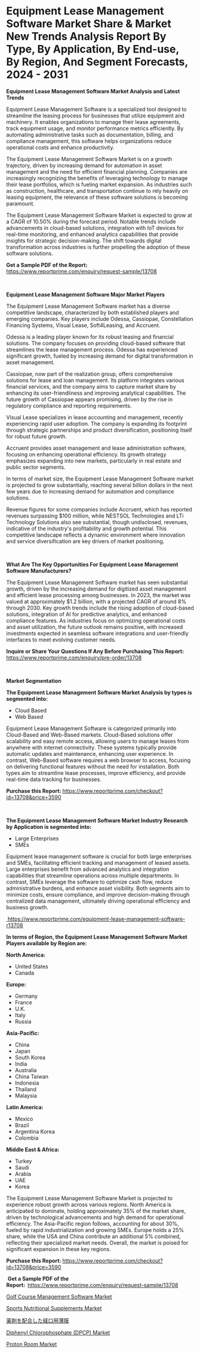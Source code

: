 <p><h1>Equipment Lease Management Software Market Share & Market New Trends Analysis Report By Type, By Application, By End-use, By Region, And Segment Forecasts, 2024 - 2031</h1></p><p><strong>Equipment Lease Management Software Market Analysis and Latest Trends</strong></p>
<p><p>Equipment Lease Management Software is a specialized tool designed to streamline the leasing process for businesses that utilize equipment and machinery. It enables organizations to manage their lease agreements, track equipment usage, and monitor performance metrics efficiently. By automating administrative tasks such as documentation, billing, and compliance management, this software helps organizations reduce operational costs and enhance productivity.</p><p>The Equipment Lease Management Software Market is on a growth trajectory, driven by increasing demand for automation in asset management and the need for efficient financial planning. Companies are increasingly recognizing the benefits of leveraging technology to manage their lease portfolios, which is fueling market expansion. As industries such as construction, healthcare, and transportation continue to rely heavily on leasing equipment, the relevance of these software solutions is becoming paramount.</p><p>The Equipment Lease Management Software Market is expected to grow at a CAGR of 10.50% during the forecast period. Notable trends include advancements in cloud-based solutions, integration with IoT devices for real-time monitoring, and enhanced analytics capabilities that provide insights for strategic decision-making. The shift towards digital transformation across industries is further propelling the adoption of these software solutions.</p></p>
<p><strong>Get a Sample PDF of the Report:&nbsp;</strong> <a href="https://www.reportprime.com/enquiry/request-sample/13708">https://www.reportprime.com/enquiry/request-sample/13708</a></p>
<p>&nbsp;</p>
<p><strong>Equipment Lease Management Software Major Market Players</strong></p>
<p><p>The Equipment Lease Management Software market has a diverse competitive landscape, characterized by both established players and emerging companies. Key players include Odessa, Cassiopae, Constellation Financing Systems, Visual Lease, Soft4Leasing, and Accruent.</p><p>Odessa is a leading player known for its robust leasing and financial solutions. The company focuses on providing cloud-based software that streamlines the lease management process. Odessa has experienced significant growth, fueled by increasing demand for digital transformation in asset management.</p><p>Cassiopae, now part of the realization group, offers comprehensive solutions for lease and loan management. Its platform integrates various financial services, and the company aims to capture market share by enhancing its user-friendliness and improving analytical capabilities. The future growth of Cassiopae appears promising, driven by the rise in regulatory compliance and reporting requirements.</p><p>Visual Lease specializes in lease accounting and management, recently experiencing rapid user adoption. The company is expanding its footprint through strategic partnerships and product diversification, positioning itself for robust future growth. </p><p>Accruent provides asset management and lease administration software, focusing on enhancing operational efficiency. Its growth strategy emphasizes expanding into new markets, particularly in real estate and public sector segments.</p><p>In terms of market size, the Equipment Lease Management Software market is projected to grow substantially, reaching several billion dollars in the next few years due to increasing demand for automation and compliance solutions. </p><p>Revenue figures for some companies include Accruent, which has reported revenues surpassing $100 million, while NESTSOL Technologies and LTi Technology Solutions also see substantial, though undisclosed, revenues, indicative of the industry's profitability and growth potential. This competitive landscape reflects a dynamic environment where innovation and service diversification are key drivers of market positioning.</p></p>
<p>&nbsp;</p>
<p><strong>What Are The Key Opportunities For Equipment Lease Management Software Manufacturers?</strong></p>
<p><p>The Equipment Lease Management Software market has seen substantial growth, driven by the increasing demand for digitized asset management and efficient lease processing among businesses. In 2023, the market was valued at approximately $1.2 billion, with a projected CAGR of around 8% through 2030. Key growth trends include the rising adoption of cloud-based solutions, integration of AI for predictive analytics, and enhanced compliance features. As industries focus on optimizing operational costs and asset utilization, the future outlook remains positive, with increased investments expected in seamless software integrations and user-friendly interfaces to meet evolving customer needs.</p></p>
<p><strong>Inquire or Share Your Questions If Any Before Purchasing This Report:</strong> <a href="https://www.reportprime.com/enquiry/pre-order/13708">https://www.reportprime.com/enquiry/pre-order/13708</a></p>
<p>&nbsp;</p>
<p><strong>Market Segmentation</strong></p>
<p><strong>The Equipment Lease Management Software Market Analysis by types is segmented into:</strong></p>
<p><ul><li>Cloud Based</li><li>Web Based</li></ul></p>
<p><p>Equipment Lease Management Software is categorized primarily into Cloud-Based and Web-Based markets. Cloud-Based solutions offer scalability and easy remote access, allowing users to manage leases from anywhere with internet connectivity. These systems typically provide automatic updates and maintenance, enhancing user experience. In contrast, Web-Based software requires a web browser to access, focusing on delivering functional features without the need for installation. Both types aim to streamline lease processes, improve efficiency, and provide real-time data tracking for businesses.</p></p>
<p><strong>Purchase this Report:&nbsp;</strong><a href="https://www.reportprime.com/checkout?id=13708&price=3590">https://www.reportprime.com/checkout?id=13708&price=3590</a></p>
<p>&nbsp;</p>
<p><strong>The Equipment Lease Management Software Market Industry Research by Application is segmented into:</strong></p>
<p><ul><li>Large Enterprises</li><li>SMEs</li></ul></p>
<p><p>Equipment lease management software is crucial for both large enterprises and SMEs, facilitating efficient tracking and management of leased assets. Large enterprises benefit from advanced analytics and integration capabilities that streamline operations across multiple departments. In contrast, SMEs leverage the software to optimize cash flow, reduce administrative burdens, and enhance asset visibility. Both segments aim to minimize costs, ensure compliance, and improve decision-making through centralized data management, ultimately driving operational efficiency and business growth.</p></p>
<p><a href="https://www.reportprime.com/equipment-lease-management-software-r13708">&nbsp;https://www.reportprime.com/equipment-lease-management-software-r13708</a></p>
<p><strong>In terms of Region, the Equipment Lease Management Software Market Players available by Region are:</strong></p>
<p>
    <p> <strong> North America: </strong>
        <ul>
            <li>United States</li>
            <li>Canada</li>
        </ul>
        </p> 
    <p> <strong> Europe: </strong>
        <ul>
            <li>Germany</li>
            <li>France</li>
            <li>U.K.</li>
            <li>Italy</li>
            <li>Russia</li>
        </ul>
        </p> 
    <p> <strong> Asia-Pacific: </strong>
        <ul>
            <li>China</li>
            <li>Japan</li>
            <li>South Korea</li>
            <li>India</li>
            <li>Australia</li>
            <li>China Taiwan</li>
            <li>Indonesia</li>
            <li>Thailand</li>
            <li>Malaysia</li>
        </ul>
        </p> 
    <p> <strong> Latin America: </strong>
        <ul>
            <li>Mexico</li>
            <li>Brazil</li>
            <li>Argentina Korea</li>
            <li>Colombia</li>
        </ul>
        </p> 
    <p> <strong> Middle East & Africa: </strong>
        <ul>
            <li>Turkey</li>
            <li>Saudi</li>
            <li>Arabia</li>
            <li>UAE</li>
            <li>Korea</li>
        </ul>
    </p>
    </p>
<p><p>The Equipment Lease Management Software Market is projected to experience robust growth across various regions. North America is anticipated to dominate, holding approximately 35% of the market share, driven by technological advancements and high demand for operational efficiency. The Asia-Pacific region follows, accounting for about 30%, fueled by rapid industrialization and growing SMEs. Europe holds a 25% share, while the USA and China contribute an additional 5% combined, reflecting their specialized market needs. Overall, the market is poised for significant expansion in these key regions.</p></p>
<p><strong>Purchase this Report: </strong><a href="https://www.reportprime.com/checkout?id=13708&price=3590">https://www.reportprime.com/checkout?id=13708&price=3590</a></p>
<p>&nbsp;<strong>Get a Sample PDF of the Report:&nbsp;&nbsp;</strong><a href="https://www.reportprime.com/enquiry/request-sample/13708">https://www.reportprime.com/enquiry/request-sample/13708</a></p>
<p><strong></strong></p>
<p><p><a href="https://github.com/MegiBogdani1953/Market-Research-Report-List-1/blob/main/golf-course-management-software-market.md">Golf Course Management Software Market</a></p><p><a href="https://www.linkedin.com/pulse/sports-nutritional-supplements-market-evolution-global-trends-wos4c?trackingId=H0ovPGVzSmWRpyWKE5SL2g%3D%3D">Sports Nutritional Supplements Market</a></p><p><a href="https://medium.com/@hornbakerbarbara/drug-loaded-oral-thin-films-market-%E3%81%AF-%E3%82%B3%E3%82%B9%E3%83%88%E7%AE%A1%E7%90%86%E3%81%A8%E5%8A%B9%E7%8E%87%E5%90%91%E4%B8%8A%E3%82%92%E5%84%AA%E5%85%88%E3%81%97%E3%81%BE%E3%81%99-%E3%81%95%E3%82%89%E3%81%AB-%E5%A0%B1%E5%91%8A%E6%9B%B8%E3%81%AF%E5%B8%82%E5%A0%B4%E3%81%AE%E9%9C%80%E8%A6%81%E9%9D%A2%E3%81%A8%E4%BE%9B%E7%B5%A6%E9%9D%A2%E3%81%AE%E4%B8%A1%E6%96%B9%E3%82%92%E3%82%AB%E3%83%90%E3%83%BC%E3%81%97%E3%81%A6%E3%81%84%E3%81%BE%E3%81%99-drug-loaded-f9690b53fbe9">薬剤を配合した経口用薄膜</a></p><p><a href="https://issuu.com/reportprime-2/docs/diphenyl-chlorophosphate-dpcp-marke_a904f9445bdfae">Diphenyl Chlorophosphate (DPCP) Market</a></p><p><a href="https://medium.com/@kimzemlak/comprehensive-analysis-of-the-global-proton-room-market-growth-trends-market-forecasts-70930f85a513">Proton Room Market</a></p></p>